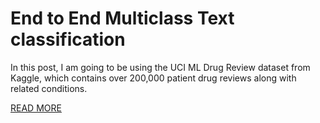 # End to End Multiclass Text classification

In this post, I am going to be using the UCI ML Drug Review dataset from Kaggle,  which contains over 200,000 patient drug reviews along with related conditions. 

[READ MORE](https://towardsdatascience.com/using-deep-learning-for-end-to-end-multiclass-text-classification-39b46aecac81)
